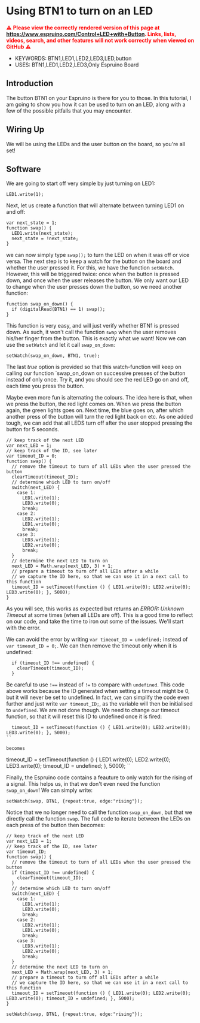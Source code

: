<!--- Copyright (c) 2014 Kim Bauters. See the file LICENSE for copying permission. -->
Using BTN1 to turn on an LED
=======================

<span style="color:red">:warning: **Please view the correctly rendered version of this page at https://www.espruino.com/Control+LED+with+Button. Links, lists, videos, search, and other features will not work correctly when viewed on GitHub** :warning:</span>

* KEYWORDS: BTN1,LED1,LED2,LED3,LED,button
* USES: BTN1,LED1,LED2,LED3,Only Espruino Board

Introduction
-----------
The button BTN1 on your Espruino is there for you to those. In this tutorial, I am going to show you how it can be used to turn on an LED, along with a few of the possible pitfalls that you may encounter.

Wiring Up
--------
We will be using the LEDs and the user button on the board, so you're all set!

Software
--------
We are going to start off very simple by just turning on LED1:

```
LED1.write(1);
```

Next, let us create a function that will alternate between turning LED1 on and off:

```
var next_state = 1;
function swap() {
  LED1.write(next_state);
  next_state = !next_state;
}
```

we can now simply type `swap();` to turn the LED on when it was off or vice versa. The next step is to keep a watch for the button on the board and whether the user pressed it. For this, we have the function `setWatch`. However, this will be triggered twice: once when the button is pressed down, and once when the user releases the button. We only want our LED to change when the user presses down the button, so we need another function:

```
function swap_on_down() {
  if (digitalRead(BTN1) == 1) swap();
}
```

This function is very easy, and will just verify whether BTN1 is pressed down. As such, it won't call the function `swap` when the user removes his/her finger from the button. This is exactly what we want! Now we can use the `setWatch` and let it call `swap_on_down`:

```
setWatch(swap_on_down, BTN1, true);
```

The last *true* option is provided so that this watch-function will keep on calling our function `swap_on_down on successive presses of the button instead of only once. Try it, and you should see the red LED go on and off, each time you press the button. 

Maybe even more fun is alternating the colours. The idea here is that, when we press the button, the red light comes on. When we press the button again, the green lights goes on. Next time, the blue goes on, after which another press of the button will turn the red light back on etc. As one added tough, we can add that all LEDS turn off after the user stopped pressing the button for 5 seconds.

```
// keep track of the next LED
var next_LED = 1;
// keep track of the ID, see later
var timeout_ID = 0;
function swap() {
  // remove the timeout to turn of all LEDs when the user pressed the button
  clearTimeout(timeout_ID);
  // determine which LED to turn on/off
  switch(next_LED) {
    case 1:
      LED1.write(1);
      LED3.write(0);
      break;
    case 2:
      LED2.write(1);
      LED1.write(0);
      break;
    case 3:
      LED3.write(1);
      LED2.write(0);
      break;
  }
  // determine the next LED to turn on
  next_LED = Math.wrap(next_LED, 3) + 1;
  // prepare a timeout to turn off all LEDs after a while
  // we capture the ID here, so that we can use it in a next call to this function
  timeout_ID = setTimeout(function () { LED1.write(0); LED2.write(0); LED3.write(0); }, 5000);
}
```

As you will see, this works as expected but returns an *ERROR: Unknown Timeout* at some times (when all LEDs are off). This is a good time to reflect on our code, and take the time to iron out some of the issues. We'll start with the error.

We can avoid the error by writing `var timeout_ID = undefined;` instead of `var timeout_ID = 0;`. We can then remove the timeout only when it is undefined:

```
  if (timeout_ID !== undefined) {
    clearTimeout(timeout_ID);
  }
```

Be careful to use `!==` instead of `!=` to compare with `undefined`. This code above works because the ID generated when setting a timeout might be 0, but it will never be set to undefined. In fact, we can simplify the code even further and just write `var timeout_ID;`, as the variable will then be initialised to `undefined`. We are not done though. We need to change our timeout function, so that it will reset this ID to undefined once it is fired:

```
  timeout_ID = setTimeout(function () { LED1.write(0); LED2.write(0); LED3.write(0); }, 5000);
``

becomes

```
  timeout_ID = setTimeout(function () { LED1.write(0); LED2.write(0); LED3.write(0); timeout_ID = undefined; }, 5000);
``

Finally, the Espruino code contains a feauture to only watch for the rising of a signal. This helps us, in that we don't even need the function `swap_on_down`! We can simply write:

```
setWatch(swap, BTN1, {repeat:true, edge:"rising"});
```

Notice that we no longer need to call the function `swap_on_down`, but that we directly call the function `swap`. The full code to iterate between the LEDs on each press of the button then becomes:

```
// keep track of the next LED
var next_LED = 1;
// keep track of the ID, see later
var timeout_ID;
function swap() {
  // remove the timeout to turn of all LEDs when the user pressed the button
  if (timeout_ID !== undefined) {
    clearTimeout(timeout_ID);
  }
  // determine which LED to turn on/off
  switch(next_LED) {
    case 1:
      LED1.write(1);
      LED3.write(0);
      break;
    case 2:
      LED2.write(1);
      LED1.write(0);
      break;
    case 3:
      LED3.write(1);
      LED2.write(0);
      break;
  }
  // determine the next LED to turn on
  next_LED = Math.wrap(next_LED, 3) + 1;
  // prepare a timeout to turn off all LEDs after a while
  // we capture the ID here, so that we can use it in a next call to this function
  timeout_ID = setTimeout(function () { LED1.write(0); LED2.write(0); LED3.write(0); timeout_ID = undefined; }, 5000);
}

setWatch(swap, BTN1, {repeat:true, edge:"rising"});
```
